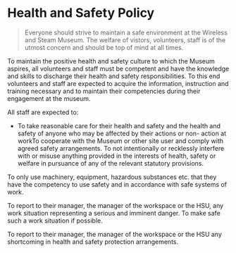 # Health and Safety Policy

> Everyone should strive to maintain a safe environment at the Wireless and Steam Museum. The welfare of vistors, volunteers, staff is of the utmost concern and should be top of mind at all times.

To maintain the positive health and safety culture to which the Museum aspires, all volunteers and staff must be competent and have the knowledge and skills to discharge their health and safety responsibilities. To this end volunteers and staff are expected to acquire the information, instruction and training necessary and to maintain their competencies during their engagement at the museum.

All staff are expected to:

- To take reasonable care for their health and safety and the health and safety of anyone who may be affected by their actions or non- action at workTo cooperate with the Museum or other site user and comply with agreed safety arrangements. To not intentionally or recklessly interfere with or misuse anything provided in the interests of health, safety or welfare in pursuance of any of the relevant statutory provisions.

To only use machinery, equipment, hazardous substances etc. that they have the competency to use safety and in accordance with safe systems of work.

To report to their manager, the manager of the workspace or the HSU, any work situation representing a serious and imminent danger. To make safe such a work situation if possible.

To report to their manager, the manager of the workspace or the HSU any shortcoming in health and safety protection arrangements.